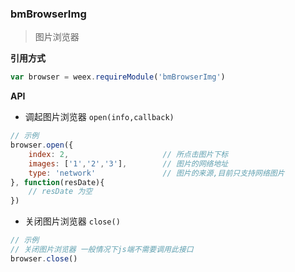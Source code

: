 ### bmBrowserImg

> 图片浏览器

**引用方式**

```js
var browser = weex.requireModule('bmBrowserImg')
```

**API**

* 调起图片浏览器 `open(info,callback)`

```js
// 示例
browser.open({
    index: 2,                     // 所点击图片下标
    images: ['1','2','3'],        // 图片的网络地址
    type: 'network'               // 图片的来源,目前只支持网络图片 
}, function(resDate){
    // resDate 为空
})
```

* 关闭图片浏览器 `close()`

```js
// 示例
// 关闭图片浏览器 一般情况下js端不需要调用此接口
browser.close()
```



